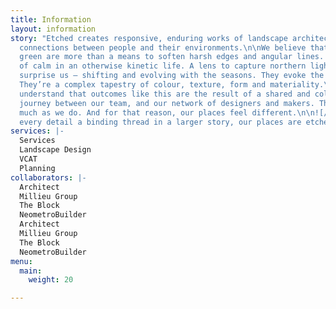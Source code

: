 ```yaml
---
title: Information
layout: information
story: "Etched creates responsive, enduring works of landscape architecture, that cultivate
  connections between people and their environments.\n\nWe believe that spaces of
  green are more than a means to soften harsh edges and angular lines. They’re a place
  of calm in an otherwise kinetic life. A lens to capture northern light.\n\nThey
  surprise us — shifting and evolving with the seasons. They evoke the imagination.
  They’re a complex tapestry of colour, texture, form and materiality.\n\n![/images/uploads/example07.jpg](https://app.forestry.io/sites/l0cbg2rjvsn3na/body-media//images/uploads/example07.jpg)\n\nWe
  understand that outcomes like this are the result of a shared and collaborative
  journey between our team, and our network of designers and makers. They care as
  much as we do. And for that reason, our places feel different.\n\n![/images/uploads/example08.jpg](https://app.forestry.io/sites/l0cbg2rjvsn3na/body-media//images/uploads/example08.jpg)\n\nWith
  every detail a binding thread in a larger story, our places are etched in time."
services: |-
  Services
  Landscape Design
  VCAT
  Planning
collaborators: |-
  Architect
  Millieu Group
  The Block
  NeometroBuilder
  Architect
  Millieu Group
  The Block
  NeometroBuilder
menu:
  main:
    weight: 20

---
```

